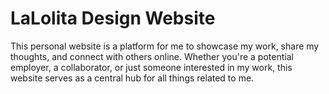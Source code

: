 # LaLolita Design Website

This personal website is a platform for me to showcase my work, share my thoughts, and connect with others online. Whether you're a potential employer, a collaborator, or just someone interested in my work, this website serves as a central hub for all things related to me.
